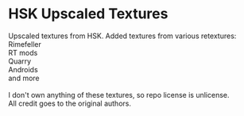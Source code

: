 # HSK Upscaled Textures
Upscaled textures from HSK. Added textures from various retextures:<br>
Rimefeller<br>
RT mods<br>
Quarry<br>
Androids<br>
and more<br>
<br>
I don't own anything of these textures, so repo license is unlicense.<br>
All credit goes to the original authors.